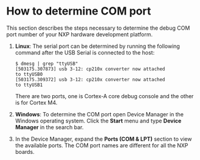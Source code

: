 # How to determine COM port

This section describes the steps necessary to determine the debug COM port number of your NXP hardware development platform.

1.  **Linux**: The serial port can be determined by running the following command after the USB Serial is connected to the host:

    ```
    $ dmesg | grep "ttyUSB"
    [503175.307873] usb 3-12: cp210x converter now attached
    to ttyUSB0
    [503175.309372] usb 3-12: cp210x converter now attached
    to ttyUSB1
    ```

    There are two ports, one is Cortex-A core debug console and the other is for Cortex M4.

2.  **Windows**: To determine the COM port open Device Manager in the Windows operating system. Click the **Start** menu and type **Device Manager** in the search bar.
3.  In the Device Manager, expand the **Ports \(COM & LPT\)** section to view the available ports. The COM port names are different for all the NXP boards.

